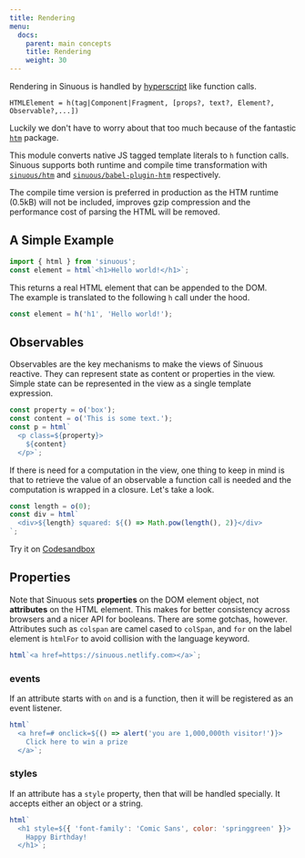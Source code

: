 ```yaml
---
title: Rendering
menu:
  docs:
    parent: main concepts
    title: Rendering
    weight: 30
---
```


Rendering in Sinuous is handled by [hyperscript](https://github.com/hyperhype/hyperscript) like function calls.

```
HTMLElement = h(tag|Component|Fragment, [props?, text?, Element?, Observable?,...])
```

Luckily we don't have to worry about that too much because of the fantastic [`htm`](https://github.com/developit/htm) package. 

This module converts native JS tagged template literals to `h` function calls. Sinuous supports both runtime and compile time transformation with [`sinuous/htm`](https://github.com/luwes/sinuous/tree/master/packages/sinuous/htm) and [`sinuous/babel-plugin-htm`](https://github.com/luwes/sinuous/tree/master/packages/sinuous/babel-plugin-htm) respectively.

The compile time version is preferred in production as the HTM runtime (0.5kB) will not be included, improves gzip compression and the performance cost of parsing the HTML will be removed.

## A Simple Example

```js
import { html } from 'sinuous';
const element = html`<h1>Hello world!</h1>`;
```

This returns a real HTML element that can be appended to the DOM.  
The example is translated to the following `h` call under the hood.

```js
const element = h('h1', 'Hello world!');
```

## Observables

Observables are the key mechanisms to make the views of Sinuous reactive. They can represent state as content or properties in the view. Simple state can be represented in the view as a single template expression.

```js
const property = o('box');
const content = o('This is some text.');
const p = html`
  <p class=${property}>
    ${content}
  </p>`;
```

If there is need for a computation in the view, one thing to keep in mind is that to retrieve the value of an observable a function call is needed and the computation is wrapped in a closure. Let's take a look.

```js
const length = o(0);
const div = html`
  <div>${length} squared: ${() => Math.pow(length(), 2)}</div>
`;
```

Try it on [Codesandbox](https://codesandbox.io/s/sinuous-computation-e4b9s)

## Properties

Note that Sinuous sets **properties** on the DOM element object, not
**attributes** on the HTML element. This makes for better consistency across
browsers and a nicer API for booleans. There are some gotchas, however.
Attributes such as `colspan` are camel cased to `colSpan`, and `for` on the
label element is `htmlFor` to avoid collision with the language keyword.

``` js
html`<a href=https://sinuous.netlify.com></a>`;
```

### events

If an attribute starts with `on` and is a function, then it will be registered as an event listener.

``` js
html`
  <a href=# onclick=${() => alert('you are 1,000,000th visitor!')}>
    Click here to win a prize
  </a>`;
```

### styles

If an attribute has a `style` property, then that will be handled specially.
It accepts either an object or a string.

``` js
html`
  <h1 style=${{ 'font-family': 'Comic Sans', color: 'springgreen' }}>
    Happy Birthday!
  </h1>`;
```
